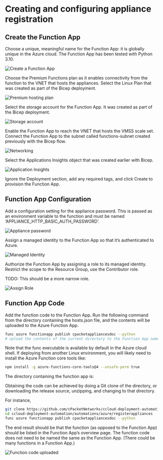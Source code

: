 # Creating and configuring appliance registration

## Create the Function App

Choose a unique, meaningful name for the Function App: it is globally unique in the Azure cloud.
The Function App has been tested with Python 3.10.

![Create a Function App](/static-assets/registration/create-function-app.png "Create a Function App")

Choose the Premium Functions plan as it enables connectivity from the function to the VNET that hosts the appliances.
Select the Linux Plan that was created as part of the Bicep deployment.

![Premium hosting plan](/static-assets/registration/host-plan-type.png "Premium hosting plan")

Select the storage account for the Function App.
It was created as part of the Bicep deployment.

![Storage account](/static-assets/registration/storage-account.png "Storage account")

Enable the Function App to reach the VNET that hosts the VMSS scale set.
Connect the Function App to the subnet called functions-subnet created previously with the Bicep flow.

![Networking](/static-assets/registration/function-app-networking.png "Networking")

Select the Applications Insights object that was created earlier with Bicep.

![Application Insights](/static-assets/registration/application-insights.png "Application Insights")

Ignore the Deployment section, add any required tags, and click Create to provision the Function App.

## Function App Configuration

Add a configuration setting for the appliance password.
This is passed as an environment variable to the function and must be named ‘APPLIANCE_HTTP_BASIC_AUTH_PASSWORD’.

![Appliance password](/static-assets/registration/appliance-password-config.png "Appliance Password")

Assign a managed identity to the Function App so that it’s authenticated to Azure.

![Managed Identity ](/static-assets/registration/managed-identity.png "Managed Identity")

Authorize the Function App by assigning a role to its managed identity. Restrict the scope to the Resource Group, use the Contributor role.

TODO:  This should be a more narrow role.

![Assign Role](/static-assets/registration/assign-role.png "Assign Role")

## Function App Code

Add the function code to the Function App.
Run the following command from the directory containing the hosts.json file, and the contents will be uploaded to the Azure Function App.

```bash
func azure functionapp publish cpacketappliancesdoc --python
# upload the contents of the current directory to the Function App named 'cpacketappliancesdoc'
```

Note that the func executable is available by default in the Azure cloud shell.
If deploying from another Linux environment, you will likely need to install the Azure Function core tools like:

```bash
npm install -g azure-functions-core-tools@4 --unsafe-perm true
```

The directory containing the function app is:

Obtaining the code can be achieved by doing a Git clone of the directory, or downloading the release source, unzipping, and changing to that directory.

For instance,

```bash
git clone https://github.com/cPacketNetworks/ccloud-deployment-automation
cd ccloud-deployment-automation/automations/azure/registerappliances
func azure functionapp publish cpacketappliancesdoc --python
```

The end result should be that the function (as opposed to the Function App) should be listed in the Function App’s overview page.
The function code does not need to be named the same as the Function App.
(There could be many functions in a Function App.)

![Function code uploaded](/static-assets/registration/upload-success.png "Function code uploaded")
